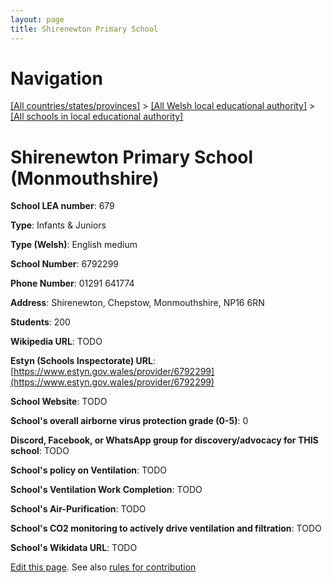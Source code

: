 ```yaml
---
layout: page
title: Shirenewton Primary School
---
```

# Navigation

[[All countries/states/provinces]](../../..) > [[All Welsh local educational authority]](../..) > [[All schools in local educational authority]](..)

# Shirenewton Primary School (Monmouthshire)

**School LEA number**: 679

**Type**: Infants & Juniors

**Type (Welsh)**: English medium

**School Number**: 6792299

**Phone Number**: 01291 641774

**Address**: Shirenewton, Chepstow, Monmouthshire, NP16 6RN

**Students**: 200

**Wikipedia URL**: TODO

**Estyn (Schools Inspectorate) URL**: [https://www.estyn.gov.wales/provider/6792299](https://www.estyn.gov.wales/provider/6792299)

**School Website**: TODO

**School's overall airborne virus protection grade (0-5)**: 0

**Discord, Facebook, or WhatsApp group for discovery/advocacy for THIS school**: TODO

**School's policy on Ventilation**: TODO

**School's Ventilation Work Completion**: TODO

**School's Air-Purification**: TODO

**School's CO2 monitoring to actively drive ventilation and filtration**: TODO

**School's Wikidata URL**: TODO




[Edit this page](https://github.com/VentilationProject/Wales/edit/prif/./Monmouthshire/Shirenewton_Primary_School.md). See also [rules for contribution](../../../contribution-rules/)